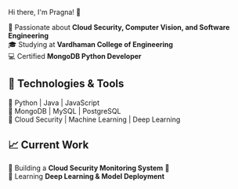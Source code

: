 Hi there, I'm Pragna! 👋  

🚀 Passionate about **Cloud Security, Computer Vision, and Software Engineering**  
🎓 Studying at **Vardhaman College of Engineering**  
💻 Certified **MongoDB Python Developer**  

## 🔧 Technologies & Tools  
🔹 Python | Java | JavaScript  
🔹 MongoDB | MySQL | PostgreSQL  
🔹 Cloud Security | Machine Learning | Deep Learning  

## 📈 Current Work  
🔹 Building a **Cloud Security Monitoring System** 🔐  
🔹 Learning **Deep Learning & Model Deployment**  

